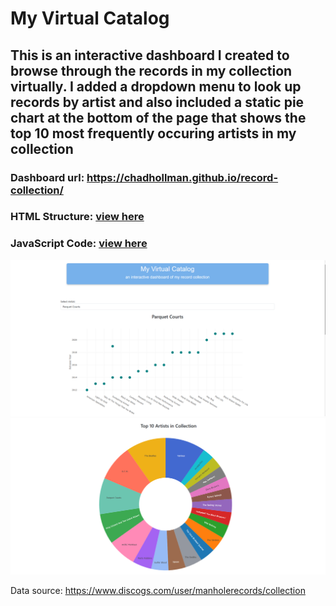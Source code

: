 # My Virtual Catalog

This is an interactive dashboard I created to browse through the records in my collection virtually. I added a dropdown menu to look up records by artist 
and also included a static pie chart at the bottom of the page that shows the top 10 most frequently occuring artists in my collection
----------------
### Dashboard url: https://chadhollman.github.io/record-collection/
### HTML Structure: [view here](index.html)
### JavaScript Code: [view here](records.js)
![Dashboard](dashboard_screenshot1.png)
![Dashboard](dashboard_screenshot2.png)

Data source: https://www.discogs.com/user/manholerecords/collection
